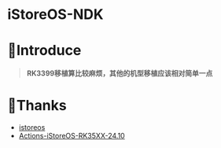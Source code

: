 # iStoreOS-NDK

# 🤔Introduce
> **RK3399移植算比较麻烦，其他的机型移植应该相对简单一点**

# 🙏Thanks
- [istoreos](https://github.com/istoreos/istoreos)
- [Actions-iStoreOS-RK35XX-24.10](https://github.com/xiaomeng9597/Actions-iStoreOS-RK35XX-24.10)
